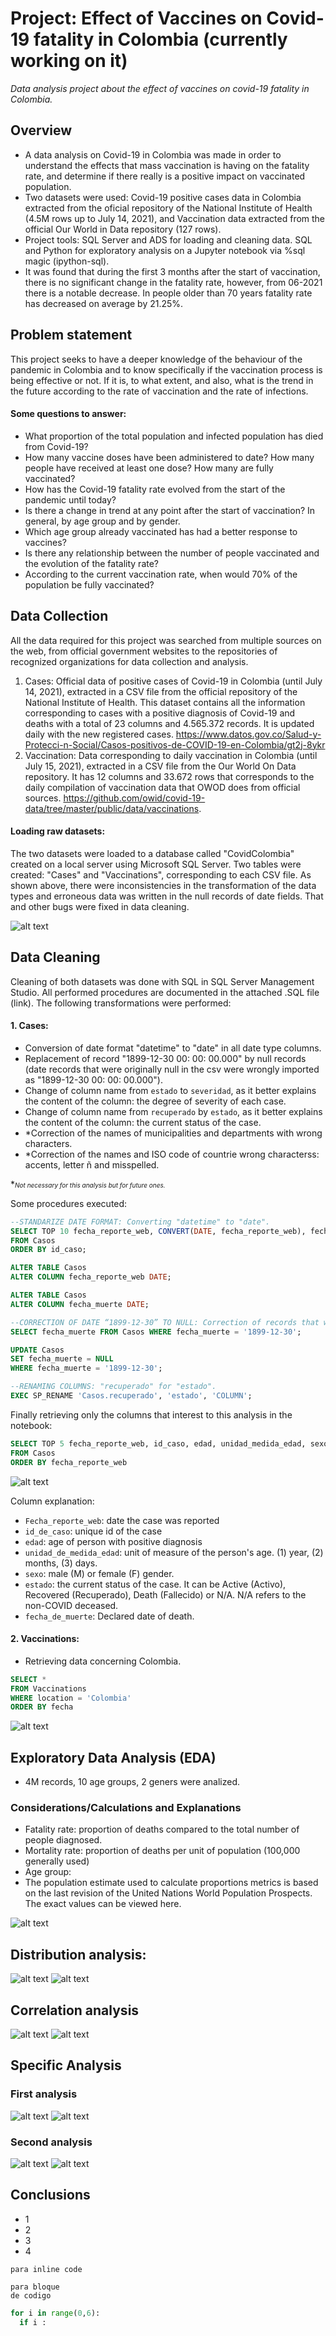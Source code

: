 # Project: Effect of Vaccines on Covid-19 fatality in Colombia (currently working on it)
*Data analysis project about the effect of vaccines on covid-19 fatality in Colombia.*

## Overview
- A data analysis on Covid-19 in Colombia was made in order to understand the effects that mass vaccination is having on the fatality rate, and determine if there really is a positive impact on vaccinated population.
- Two datasets were used: Covid-19 positive cases data in Colombia extracted from the oficial repository of the National Institute of Health (4.5M rows up to July 14, 2021), and Vaccination data extracted from the official Our World in Data repository (127 rows).
- Project tools: SQL Server and ADS for loading and cleaning data. SQL and Python for exploratory analysis on a Jupyter notebook via %sql magic (ipython-sql).
- It was found that during the first 3 months after the start of vaccination, there is no significant change in the fatality rate, however, from 06-2021 there is a notable decrease. In people older than 70 years fatality rate has decreased on average by 21.25%. <!---In the age group from 70 to 79 fatality rate has decreased by 25.27%.-->

## Problem statement
This project seeks to have a deeper knowledge of the behaviour of the pandemic in Colombia and to know specifically if the vaccination process is being effective or not. If it is, to what extent, and also, what is the trend in the future according to the rate of vaccination and the rate of infections.
<!---This pandemic has put us to the test as humanity, exposing the fragility of our economic systems, however, it has also been a trigger to reflect on our consumer lifestyle and accelerate the transformation towards new, more sustainable production models.-->

#### Some questions to answer:
- What proportion of the total population and infected population has died from Covid-19?
- How many vaccine doses have been administered to date? How many people have received at least one dose? How many are fully vaccinated?
- How has the Covid-19 fatality rate evolved from the start of the pandemic until today?
- Is there a change in trend at any point after the start of vaccination? In general, by age group and by gender.
- Which age group already vaccinated has had a better response to vaccines?
- Is there any relationship between the number of people vaccinated and the evolution of the fatality rate?
- According to the current vaccination rate, when would 70% of the population be fully vaccinated?


## Data Collection
All the data required for this project was searched from multiple sources on the web, from official government websites to the repositories of recognized organizations for data collection and analysis.
1. Cases: Official data of positive cases of Covid-19 in Colombia (until July 14, 2021), extracted in a CSV file from the official repository of the National Institute of Health. This dataset contains all the information corresponding to cases with a positive diagnosis of Covid-19 and deaths with a total of 23 columns and 4.565.372 records. It is updated daily with the new registered cases. https://www.datos.gov.co/Salud-y-Protecci-n-Social/Casos-positivos-de-COVID-19-en-Colombia/gt2j-8ykr
2. Vaccination: Data corresponding to daily vaccination in Colombia (until July 15, 2021), extracted in a CSV file from the Our World On Data repository. It has 12 columns and 33.672 rows that corresponds to the daily compilation of vaccination data that OWOD does from official sources. https://github.com/owid/covid-19-data/tree/master/public/data/vaccinations.

#### Loading raw datasets:
<!---
```
  Dataset      Columns       Rows
1.Casos          23        4.565.372
2.Vacunación     12         33.672
```
-->
The two datasets were loaded to a database called "CovidColombia" created on a local server using Microsoft SQL Server. Two tables were created: "Cases" and "Vaccinations", corresponding to each CSV file. As shown above, there were inconsistencies in the transformation of the data types and erroneous data was written in the null records of date fields. That and other bugs were fixed in data cleaning.

![alt text](https://github.com/caestradaa/covid_fatality_in_Col/blob/main/Images/Raw_dataset_preview_Casos_Data_errors.png "Raw data preview")



## Data Cleaning
Cleaning of both datasets was done with SQL in SQL Server Management Studio. All performed procedures are documented in the attached .SQL file (link). The following transformations were performed:
#### 1. Cases:
- Conversion of date format "datetime" to "date" in all date type columns.
- Replacement of record "1899-12-30 00: 00: 00.000" by null records (date records that were originally null in the csv were wrongly imported as "1899-12-30 00: 00: 00.000").
- Change of column name from `estado` to `severidad`, as it better explains the content of the column: the degree of severity of each case.
- Change of column name from `recuperado` by `estado`, as it better explains the content of the column: the current status of the case.
- *Correction of the names of municipalities and departments with wrong characters.
- *Correction of the names and ISO code of countrie wrong characterss: accents, letter ñ and misspelled.
 
 **<font size="0.5">Not necessary for this analysis but for future ones.</font>*

Some procedures executed:
```sql
--STANDARIZE DATE FORMAT: Converting "datetime" to "date".
SELECT TOP 10 fecha_reporte_web, CONVERT(DATE, fecha_reporte_web), fecha_muerte, CONVERT(DATE, fecha_muerte)
FROM Casos
ORDER BY id_caso;

ALTER TABLE Casos
ALTER COLUMN fecha_reporte_web DATE;

ALTER TABLE Casos
ALTER COLUMN fecha_muerte DATE;

--CORRECTION OF DATE “1899-12-30” TO NULL: Correction of records that were wrongly imported with the date of '1899-12-30'.
SELECT fecha_muerte FROM Casos WHERE fecha_muerte = '1899-12-30';

UPDATE Casos
SET fecha_muerte = NULL
WHERE fecha_muerte = '1899-12-30';

--RENAMING COLUMNS: "recuperado" for "estado".
EXEC SP_RENAME 'Casos.recuperado', 'estado', 'COLUMN';

```
Finally retrieving only the columns that interest to this analysis in the notebook:

```sql
SELECT TOP 5 fecha_reporte_web, id_caso, edad, unidad_medida_edad, sexo, estado, fecha_muerte
FROM Casos
ORDER BY fecha_reporte_web
```

![alt text](https://github.com/caestradaa/covid_fatality_in_Col/blob/main/Images/Clean_dataset_preview_Casos_azure.png "Clean data preview")

Column explanation:
- `Fecha_reporte_web`: date the case was reported
- `id_de_caso`: unique id of the case
- `edad`: age of person with positive diagnosis
- `unidad_de_medida_edad`: unit of measure of the person's age. (1) year, (2) months, (3) days.
- `sexo`: male (M) or female (F) gender.
- `estado`: the current status of the case. It can be Active (Activo), Recovered (Recuperado), Death (Fallecido) or N/A. N/A refers to the non-COVID deceased.
- `fecha_de_muerte`: Declared date of death.

#### 2. Vaccinations:
- Retrieving data concerning Colombia.
```sql
SELECT *
FROM Vaccinations
WHERE location = 'Colombia'
ORDER BY fecha
```

![alt text]( "")




## Exploratory Data Analysis (EDA)
- 4M records, 10 age groups, 2 geners were analized.

### Considerations/Calculations and Explanations
- Fatality rate: proportion of deaths compared to the total number of people diagnosed.
- Mortality rate: proportion of deaths per unit of population (100,000 generally used)
- Age group:
- The population estimate used to calculate proportions metrics is based on the last revision of the United Nations World Population Prospects. The exact values can be viewed here. 

![alt text]( "Count")

## Distribution analysis: 

![alt text]( "")
![alt text]( "")

## Correlation analysis

![alt text]( "")
![alt text]( "")




## Specific Analysis

### First analysis

![alt text]( "")
![alt text]( "")

### Second analysis

![alt text]( "")
![alt text]( "")




## Conclusions
- 1
- 2
- 3
- 4 

`para inline code`

```
para bloque
de codigo
```

```python
for i in range(0,6):
  if i :
```



<!---Para ocultar-->
